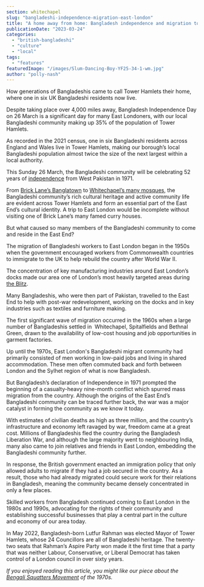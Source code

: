 ```yaml
---
section: whitechapel
slug: "bangladeshi-independence-migration-east-london"
title: "A home away from home: Bangladesh independence and migration to the East End"
publicationDate: "2023-03-24"
categories: 
  - "british-bangladeshi"
  - "culture"
  - "local"
tags: 
  - "features"
featuredImage: "/images/Slum-Dancing-Boy-YF25-34-1-wm.jpg"
author: "polly-nash"
---
```


How generations of Bangladeshis came to call Tower Hamlets their home, where one in six UK Bangladeshi residents now live.

Despite taking place over 4,000 miles away, Bangladesh Independence Day on 26 March is a significant day for many East Londoners, with our local Bangladeshi community making up 35% of the population of Tower Hamlets. 

As recorded in the 2021 census, one in six Bangladeshi residents across England and Wales live in Tower Hamlets, making our borough’s local Bangladeshi population almost twice the size of the next largest within a local authority. 

This Sunday 26 March, the Bangladeshi community will be celebrating 52 years of [independence](https://whitechapellondon.co.uk/whitechapel-bangladesh-independence-50-years/) from West Pakistan in 1971. 

From [Brick Lane’s Banglatown](https://whitechapellondon.co.uk/trip-through-banglatown/) to [Whitechapel’s many mosques](https://whitechapellondon.co.uk/mosques-in-whitechapel/), the Bangladeshi community’s rich cultural heritage and active community life are evident across Tower Hamlets and form an essential part of the East End’s cultural identity. A trip to East London would be incomplete without visiting one of Brick Lane’s many famed curry houses. 

But what caused so many members of the Bangladeshi community to come and reside in the East End? 

The migration of Bangladeshi workers to East London began in the 1950s when the government encouraged workers from Commonwealth countries to immigrate to the UK to help rebuild the country after World War II. 

The concentration of key manufacturing industries around East London’s docks made our area one of London’s most heavily targeted areas during [the Blitz](https://romanroadlondon.com/bow-church-history-blitzed-east-end-bow-road/). 

Many Bangladeshis, who were then part of Pakistan, travelled to the East End to help with post-war redevelopment, working on the docks and in key industries such as textiles and furniture making. 

The first significant wave of migration occurred in the 1960s when a large number of Bangladeshis settled in  Whitechapel, Spitalfields and Bethnal Green, drawn to the availability of low-cost housing and job opportunities in garment factories. 

Up until the 1970s, East London's Bangladeshi migrant community had primarily consisted of men working in low-paid jobs and living in shared accommodation. These men often commuted back and forth between London and the Sylhet region of what is now Bangladesh.

But Bangladesh’s declaration of Independence in 1971 prompted the beginning of a casualty-heavy nine-month conflict which spurred mass migration from the country. Although the origins of the East End’s Bangladeshi community can be traced further back, the war was a major catalyst in forming the community as we know it today.

With estimates of civilian deaths as high as three million, and the country’s infrastructure and economy left ravaged by war, freedom came at a great cost. Millions of Bangladeshis fled the country during the Bangladesh Liberation War, and although the large majority went to neighbouring India, many also came to join relatives and friends in East London, embedding the Bangladeshi community further. 

In response, the British government enacted an immigration policy that only allowed adults to migrate if they had a job secured in the country. As a result, those who had already migrated could secure work for their relations in Bangladesh, meaning the community became densely concentrated in only a few places.

Skilled workers from Bangladesh continued coming to East London in the 1980s and 1990s, advocating for the rights of their community and establishing successful businesses that play a central part in the culture and economy of our area today. 

In May 2022, Bangladesh-born Lutfur Rahman was elected Mayor of Tower Hamlets, whose 24 Councillors are all of Bangladeshi heritage. The twenty-two seats that Rahman’s Aspire Party won made it the first time that a party that was neither Labour, Conservative, or Liberal Democrat has taken control of a London council in over sixty years.

_If you enjoyed reading this article, you might like our piece about the_ [_Bengali Squatters Movement_](https://whitechapellondon.co.uk/bengali-squatters-movement-brick-lane/) _of the 1970s._
